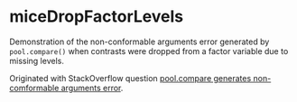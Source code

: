 # miceDropFactorLevels

Demonstration of the non-conformable arguments error generated by `pool.compare()` when contrasts were dropped from a factor variable due to missing levels.

Originated with StackOverflow question [pool.compare generates non-comformable arguments error][1].

  [1]: http://stackoverflow.com/questions/36735140/pool-compare-generates-non-comformable-arguments-error
